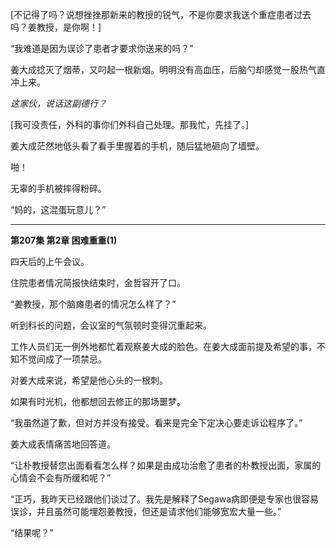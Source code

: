 [不记得了吗？说想挫挫那新来的教授的锐气，不是你要求我送个重症患者过去吗？姜教授，是你啊！]

“我难道是因为误诊了患者才要求你送来的吗？”

姜大成捻灭了烟蒂，又叼起一根新烟。明明没有高血压，后脑勺却感觉一股热气直冲上来。

*这家伙，说话这副德行？*

[我可没责任，外科的事你们外科自己处理。那我忙，先挂了。]

姜大成茫然地低头看了看手里握着的手机，随后猛地砸向了墙壁。

啪！

无辜的手机被摔得粉碎。

“妈的，这混蛋玩意儿？”

---

**第207集 第2章 困难重重(1)**

四天后的上午会议。

住院患者情况简报快结束时，金哲容开了口。

“姜教授，那个脑瘫患者的情况怎么样了？”

听到科长的问题，会议室的气氛顿时变得沉重起来。

工作人员们无一例外地都忙着观察姜大成的脸色。在姜大成面前提及希望的事，不知不觉间成了一项禁忌。

对姜大成来说，希望是他心头的一根刺。

如果有时光机，他都想回去修正的那场噩梦。

“我虽然道了歉，但对方并没有接受。看来是完全下定决心要走诉讼程序了。”

姜大成表情痛苦地回答道。

“让朴教授替您出面看看怎么样？如果是由成功治愈了患者的朴教授出面，家属的心情会不会有所缓和呢？”

“正巧，我昨天已经跟他们谈过了。我先是解释了Segawa病即便是专家也很容易误诊，并且虽然可能埋怨姜教授，但还是请求他们能够宽宏大量一些。”

“结果呢？”